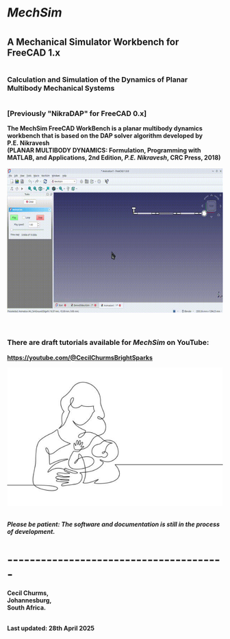 # <em><b>MechSim</em>
# <h2>A Mechanical Simulator Workbench for FreeCAD&nbsp;1.x</h2>
# <h3>Calculation and Simulation of the Dynamics of Planar Multibody Mechanical Systems</h3>

# <h3>[Previously "NikraDAP" for FreeCAD 0.x]</h3>

The **MechSim** FreeCAD WorkBench is a planar multibody dynamics workbench that is based on the DAP solver algorithm developed by P.E.&nbsp;Nikravesh <br>(**PLANAR MULTIBODY DYNAMICS: Formulation, Programming with MATLAB, and Applications**, 2nd Edition, *P.E.&nbsp;Nikravesh*, CRC&nbsp;Press, 2018)<br><br>
![Example of DAP](./Documentation/Images/QuadPendulum.gif)<br><br>

# <h3>There are draft tutorials available for <em>MechSim</em> on YouTube:</h3>

https://youtube.com/@CecilChurmsBrightSparks<br>

![Under Development](./Documentation/Images/Child.jpg)<br><br>

<em>Please be patient:  The software and documentation is still in the process of development.</em>

# ---------------------------------------

Cecil Churms,<br>
Johannesburg,<br>
South Africa.<br><br>

Last updated: 28th April 2025<br>

